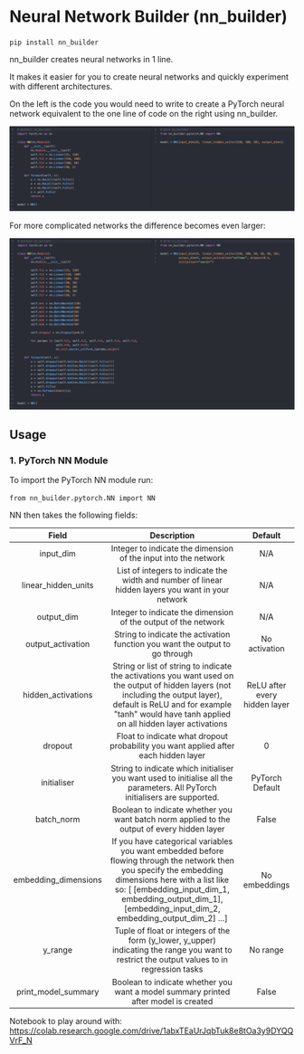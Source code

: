 # Neural Network Builder (nn_builder)

`pip install nn_builder`

nn_builder creates neural networks in 1 line. 

It makes it easier for you to create neural networks and quickly experiment
with different architectures. 

On the left is the code you would need to write to create a PyTorch neural network equivalent to the one line of code on the right using nn_builder. 

![Screenshot](miscellaneous/material_for_readme/simple_use_case.png)

For more complicated networks the difference becomes even larger:

![Screenshot](miscellaneous/material_for_readme/more_complicated_use_case.png)


## Usage

### 1. PyTorch NN Module

To import the PyTorch NN module run: 

`from nn_builder.pytorch.NN import NN`

NN then takes the following fields:


| Field | Description | Default |
| :---: | :----------: | :---: |
| input_dim | Integer to indicate the dimension of the input into the network | N/A |
| linear_hidden_units | List of integers to indicate the width and number of linear hidden layers you want in your network | N/A |
| output_dim | Integer to indicate the dimension of the output of the network | N/A |
| output_activation | String to indicate the activation function you want the output to go through | No activation |
| hidden_activations | String or list of string to indicate the activations you want used on the output of hidden layers (not including the output layer), default is ReLU and for example "tanh" would have tanh applied on all hidden layer activations | ReLU after every hidden layer |
| dropout | Float to indicate what dropout probability you want applied after each hidden layer | 0 |
| initialiser | String to indicate which initialiser you want used to initialise all the parameters. All PyTorch initialisers are supported. | PyTorch Default |
| batch_norm | Boolean to indicate whether you want batch norm applied to the output of every hidden layer | False |
| embedding_dimensions | If you have categorical variables you want embedded before flowing through the network then you specify the embedding dimensions here with a list like so: [ [embedding_input_dim_1, embedding_output_dim_1], [embedding_input_dim_2, embedding_output_dim_2] ...] | No embeddings |
| y_range | Tuple of float or integers of the form (y_lower, y_upper) indicating the range you want to restrict the output values to in regression tasks | No range |
| print_model_summary | Boolean to indicate whether you want a model summary printed after model is created | False |

Notebook to play around with: https://colab.research.google.com/drive/1abxTEaUrJqbTuk8e8tOa3y9DYQQVrF_N
